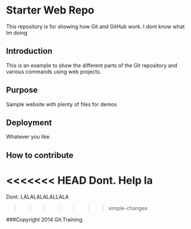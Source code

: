 # Starter Web Repo

This repository is for showing how Git and GitHub work. I dont know what Im doing

## Introduction

This is an example to show the different parts of the Git repository and various commands using web projects.

## Purpose

Sample website with plenty of files for demos

## Deployment
Whatever you like.

## How to contribute
<<<<<<< HEAD
Dont. Help la
=======
Dont. LALALALALALLALA
>>>>>>> simple-changes

###Copyright
2014 Git.Training.